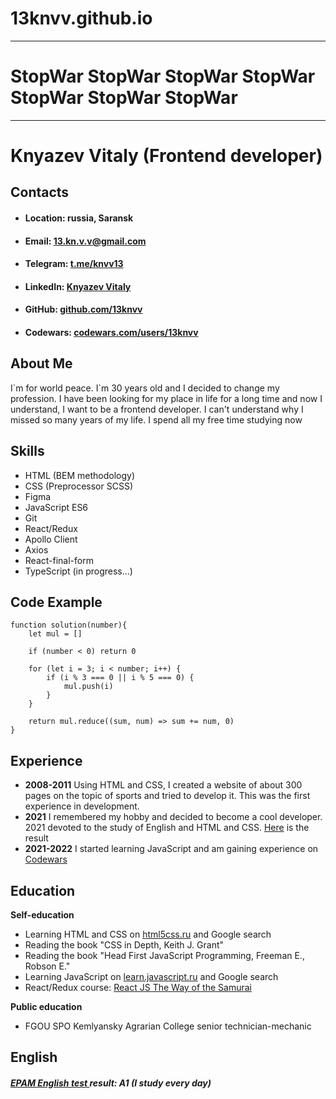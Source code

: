 # 13knvv.github.io

----------------------------------------
# StopWar StopWar StopWar StopWar StopWar StopWar StopWar
*********************************
# Knyazev Vitaly (Frontend developer)


## Contacts
* #### **Location:** russia, Saransk
* #### **Email:** 13.kn.v.v@gmail.com
* #### **Telegram:** [t.me/knvv13](https://t.me/knvv13) 
* #### **LinkedIn:** [Knyazev Vitaly](https://www.linkedin.com/in/vitaly-knyazev-158b441b8/)
* #### **GitHub:** [github.com/13knvv](https://github.com/13knvv)
* #### **Codewars:** [codewars.com/users/13knvv](https://www.codewars.com/users/13knvv)


## About Me
I\`m for world peace. I\`m 30 years old and I decided to change my profession. I have been looking for my place in life for a long time and now I understand, I want to be a frontend developer. I can't understand why I missed so many years of my life. I spend all my free time studying now 


## Skills
* HTML (BEM methodology)
* CSS (Preprocessor SCSS)
* Figma
* JavaScript ES6
* Git
* React/Redux
* Apollo Client
* Axios
* React-final-form
* TypeScript (in progress...)



## Code Example
```
function solution(number){
    let mul = []

    if (number < 0) return 0

    for (let i = 3; i < number; i++) {
        if (i % 3 === 0 || i % 5 === 0) {
            mul.push(i)
        }
    }

    return mul.reduce((sum, num) => sum += num, 0)
}
```


## Experience
* **2008-2011** Using HTML and CSS, I created a website of about 300 pages on the topic of sports and tried to develop it. This was the first experience in development.
* **2021** I remembered my hobby and decided to become a cool developer. 2021 devoted to the study of English and HTML and CSS. [Here](https://13knvv.github.io/) is the result
* **2021-2022** I started learning JavaScript and am gaining experience on [Codewars](https://www.codewars.com/users/13knvv)


## Education
 **Self-education**
* Learning HTML and CSS on [html5css.ru](https://html5css.ru) and Google search
* Reading the book "CSS in Depth, Keith J. Grant"
* Reading the book "Head First JavaScript Programming, Freeman E., Robson E."
* Learning JavaScript on [learn.javascript.ru](https://learn.javascript.ru/) and Google search
* React/Redux course: [React JS The Way of the Samurai](https://www.youtube.com/playlist?list=PLcvhF2Wqh7DNVy1OCUpG3i5lyxyBWhGZ8)

 **Public education**
* FGOU SPO Kemlyansky Agrarian College senior technician-mechanic


## English
##### [EPAM English test ](https://examinator.epam.com/Main/PersonalAssignments)result: A1 (I study every day)
